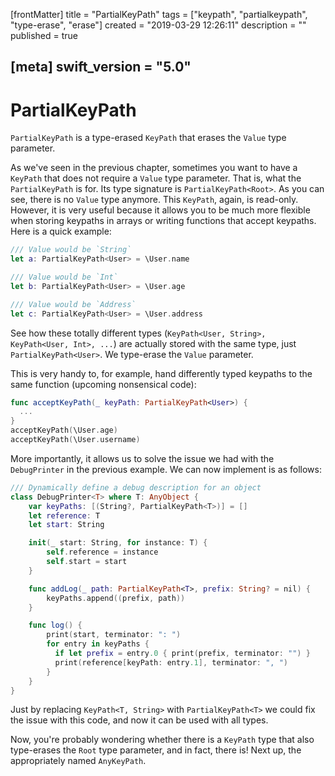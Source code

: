 [frontMatter]
title = "PartialKeyPath"
tags = ["keypath", "partialkeypath", "type-erase", "erase"]
created = "2019-03-29 12:26:11"
description = ""
published = true

[meta]
swift_version = "5.0"
---

# PartialKeyPath

`PartialKeyPath` is a type-erased `KeyPath` that erases the `Value` type parameter.

As we've seen in the previous chapter, sometimes you want to have a `KeyPath` that does not require a `Value` type parameter. That is, what the `PartialKeyPath` is for. Its type signature is `PartialKeyPath<Root>`. As you can see, there is no `Value` type anymore. This `KeyPath`, again, is read-only. However, it is very useful because it allows you to be much more flexible when storing keypaths in arrays or writing functions that accept keypaths. Here is a quick example:

``` Swift
/// Value would be `String`
let a: PartialKeyPath<User> = \User.name

/// Value would be `Int`
let b: PartialKeyPath<User> = \User.age

/// Value would be `Address`
let c: PartialKeyPath<User> = \User.address
```

See how these totally different types (`KeyPath<User, String>, KeyPath<User, Int>, ...`) are actually stored with the same type, just `PartialKeyPath<User>`. We type-erase the `Value` parameter.

This is very handy to, for example, hand differently typed keypaths to the same function (upcoming nonsensical code):

``` Swift
func acceptKeyPath(_ keyPath: PartialKeyPath<User>) {
  ...
}
acceptKeyPath(\User.age)
acceptKeyPath(\User.username)
```

More importantly, it allows us to solve the issue we had with the `DebugPrinter` in the previous example. We can now implement is as follows:

``` Swift
/// Dynamically define a debug description for an object
class DebugPrinter<T> where T: AnyObject {
    var keyPaths: [(String?, PartialKeyPath<T>)] = []
    let reference: T
    let start: String

    init(_ start: String, for instance: T) {
        self.reference = instance
        self.start = start
    }

    func addLog(_ path: PartialKeyPath<T>, prefix: String? = nil) {
        keyPaths.append((prefix, path))
    }

    func log() {
        print(start, terminator: ": ")
        for entry in keyPaths {
          if let prefix = entry.0 { print(prefix, terminator: "") }
          print(reference[keyPath: entry.1], terminator: ", ")
        }
    }
}
```

Just by replacing `KeyPath<T, String>` with `PartialKeyPath<T>` we could fix the issue with this code, and now it can be used with all types.

Now, you're probably wondering whether there is a `KeyPath` type that also type-erases the `Root` type parameter, and in fact, there is! Next up, the appropriately named `AnyKeyPath`.
